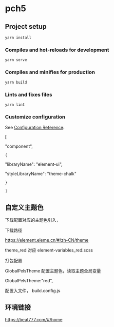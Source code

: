 # pch5

## Project setup

```
yarn install
```

### Compiles and hot-reloads for development

```
yarn serve
```

### Compiles and minifies for production

```
yarn build
```

### Lints and fixes files

```
yarn lint
```

### Customize configuration

See [Configuration Reference](https://cli.vuejs.org/config/).

[

"component",

    {

"libraryName": "element-ui",

"styleLibraryName": "theme-chalk"

    }

    ]

## 自定义主题色

下载配置对应的主题色引入，

下载路径

https://element.eleme.cn/#/zh-CN/theme

theme_red   对应 element-variables_red.scss

打包配置

GlobalPelsTheme  配置主题色，读取主题全局变量

GlobalPelsTheme:"red",

配置入文件， build.config.js

##  环境链接

https://beat777.com/#/home

